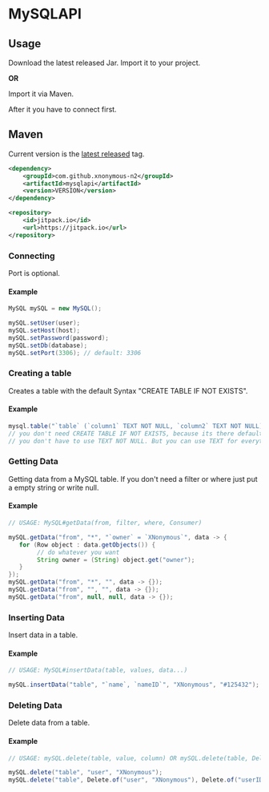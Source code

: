 # MySQLAPI


## Usage

Download the latest released Jar.
Import it to your project.

**OR**

Import it via Maven.

After it you have to connect first.

## Maven

Current version is the [latest released](https://github.com/XNonymous-N2/MySQLAPI/releases) tag.
```xml
<dependency>
    <groupId>com.github.xnonymous-n2</groupId>
    <artifactId>mysqlapi</artifactId>
    <version>VERSION</version>
</dependency>
```
```xml
<repository>
    <id>jitpack.io</id>
    <url>https://jitpack.io</url>
</repository>
```

### Connecting

Port is optional.

#### Example
```java
MySQL mySQL = new MySQL();

mySQL.setUser(user);
mySQL.setHost(host);
mySQL.setPassword(password);
mySQL.setDb(database);
mySQL.setPort(3306); // default: 3306
```

### Creating a table

Creates a table with the default Syntax "CREATE TABLE IF NOT EXISTS".

#### Example

```java
mysql.table("`table` (`column1` TEXT NOT NULL, `column2` TEXT NOT NULL)");
// you don't need CREATE TABLE IF NOT EXISTS, because its there default
// you don't have to use TEXT NOT NULL. But you can use TEXT for everything
```

### Getting Data

Getting data from a MySQL table.
If you don't need a filter or where just put a empty string or write null.

#### Example

```java
// USAGE: MySQL#getData(from, filter, where, Consumer)

mySQL.getData("from", "*", "`owner` = `XNonymous`", data -> {
   for (Row object : data.getObjects()) {
        // do whatever you want
        String owner = (String) object.get("owner");
   }
});
mySQL.getData("from", "*", "", data -> {});
mySQL.getData("from", "", "", data -> {});
mySQL.getData("from", null, null, data -> {});
```

### Inserting Data

Insert data in a table. 

#### Example

```java
// USAGE: MySQL#insertData(table, values, data...)

mySQL.insertData("table", "`name`, `nameID`", "XNonymous", "#125432");
```

### Deleting Data

Delete data from a table.

#### Example

```java
// USAGE: mySQL.delete(table, value, column) OR mySQL.delete(table, Delete.of(value, column)...)

mySQL.delete("table", "user", "XNonymous");
mySQL.delete("table", Delete.of("user", "XNonymous"), Delete.of("userID", "#125432"));
```
